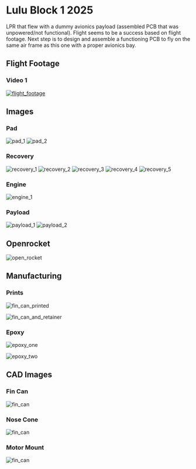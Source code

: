 ﻿# Lulu Block 1 2025
LPR that flew with a dummy avionics payload (assembled PCB that was unpowered/not functional).
Flight seems to be a success based on flight footage. Next step is to design and assemble a functioning PCB to fly on the same air frame as this one with a proper avionics bay.

## Flight Footage

### Video 1
[![flight_footage](https://img.youtube.com/vi/gxIHiGPOzwY/0.jpg)](https://www.youtube.com/watch?v=gxIHiGPOzwY)

## Images

### Pad
![pad_1](https://github.com/elenajusto/lulu_2025/blob/main/images/pad_1.jpg)
![pad_2](https://github.com/elenajusto/lulu_2025/blob/main/images/pad_2.jpg)

### Recovery 
![recovery_1](https://github.com/elenajusto/lulu_2025/blob/main/images/recover_1.jpg)
![recovery_2](https://github.com/elenajusto/lulu_2025/blob/main/images/recover_2.jpg)
![recovery_3](https://github.com/elenajusto/lulu_2025/blob/main/images/recover_3.jpg)
![recovery_4](https://github.com/elenajusto/lulu_2025/blob/main/images/recover_4.jpg)
![recovery_5](https://github.com/elenajusto/lulu_2025/blob/main/images/recover_5.jpg)

### Engine
![engine_1](https://github.com/elenajusto/lulu_2025/blob/main/images/engine_1.jpg)

### Payload
![payload_1](https://github.com/elenajusto/lulu_2025/blob/main/images/payload_1.jpg)
![payload_2](https://github.com/elenajusto/lulu_2025/blob/main/images/payload_2.jpg)

## Openrocket
![open_rocket](https://github.com/elenajusto/lulu_2025/blob/main/images/open_rocket.png)

## Manufacturing

### Prints
![fin_can_printed](https://github.com/elenajusto/lulu_2025/blob/main/images/fin_can_printed.jpg)

![fin_can_and_retainer](https://github.com/elenajusto/lulu_2025/blob/main/images/can_and_retainer.jpg)

### Epoxy
![epoxy_one](https://github.com/elenajusto/lulu_2025/blob/main/images/epoxy_1.jpg)

![epoxy_two](https://github.com/elenajusto/lulu_2025/blob/main/images/epoxy_2.jpg)

## CAD Images
### Fin Can
![fin_can](https://github.com/elenajusto/lulu_2025/blob/main/images/fin_can.png)

### Nose Cone
![fin_can](https://github.com/elenajusto/lulu_2025/blob/main/images/nose_cone.png)

### Motor Mount
![fin_can](https://github.com/elenajusto/lulu_2025/blob/main/images/motor_mount.png)
